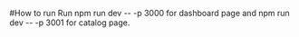 #How to run 
Run npm run dev -- -p 3000 for dashboard page and npm run dev -- -p 3001 for catalog page.  
